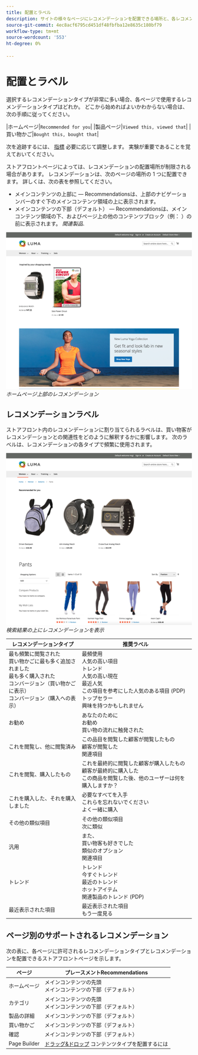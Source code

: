 ```yaml
---
title: 配置とラベル
description: サイトの様々なページにレコメンデーションを配置できる場所と、各レコメンデーションタイプで頻繁に使用されるラベルの提案について説明します。
source-git-commit: 4ec8acf6795cd451df48fbfba12e8635c180bf79
workflow-type: tm+mt
source-wordcount: '553'
ht-degree: 0%

---
```


# 配置とラベル

選択するレコメンデーションタイプが非常に多い場合、各ページで使用するレコメンデーションタイプはどれか。 どこから始めればよいかわからない場合は、次の手順に従ってください。

|ホームページ|`Recommended for you`| |製品ページ|`Viewed this, viewed that`| |買い物かご|`Bought this, bought that`|

次を追跡するには、 [指標](workspace.md) 必要に応じて調整します。 実験が重要であることを覚えておいてください。

ストアフロントページによっては、レコメンデーションの配置場所が制限される場合があります。 レコメンデーションは、次のページの場所の 1 つに配置できます。 詳しくは、次の表を参照してください。

- メインコンテンツの上部に — Recommendationsは、上部のナビゲーションバーのすぐ下のメインコンテンツ領域の上に表示されます。
- メインコンテンツの下部（デフォルト） — Recommendationsは、メインコンテンツ領域の下、およびページ上の他のコンテンツブロック（例： ）の前に表示されます。 _関連製品_.

![レコメンデーションの配置](assets/storefront-home-page-top.png)
_ホームページ上部のレコメンデーション_

## レコメンデーションラベル

ストアフロント内のレコメンデーションに割り当てられるラベルは、買い物客がレコメンデーションとの関連性をどのように解釈するかに影響します。 次のラベルは、レコメンデーションの各タイプで頻繁に使用されます。

![レコメンデーションの配置](assets/storefront-search-results-top.png)
_検索結果の上にレコメンデーションを表示_

| レコメンデーションタイプ | 推奨ラベル |
|---|---|
| 最も頻繁に閲覧された<br> 買い物かごに最も多く追加されました<br>最も多く購入された<br>コンバージョン（買い物かごに表示）<br>コンバージョン（購入への表示） | 最頻使用<br>人気の高い項目<br>トレンド<br>人気の高い現在<br>最近人気<br>この項目を参考にした人気のある項目 (PDP)<br>トップセラー<br>興味を持つかもしれません |
| お勧め | あなたのために<br>お勧め<br>買い物の流れに触発された |
| これを閲覧し、他に閲覧済み | この品目を閲覧した顧客が閲覧したもの<br>顧客が閲覧した<br>関連項目 |
| これを閲覧、購入したもの | これを最終的に閲覧した顧客が購入したもの<br>顧客が最終的に購入した<br>この商品を閲覧した後、他のユーザーは何を購入しますか？ |
| これを購入した、それを購入しました | 必要なすべてを入手<br>これらを忘れないでください<br>よく一緒に購入 |
| その他の類似項目 | その他の類似項目<br>次に類似 |
| 汎用 | また、<br>買い物客も好きでした<br>類似のオプション<br>関連項目 |
| トレンド | トレンド<br>今すぐトレンド<br>最近のトレンド<br>ホットアイテム<br>関連製品のトレンド (PDP) |
| 最近表示された項目 | 最近表示された項目<br>もう一度見る |

## ページ別のサポートされるレコメンデーション

次の表に、各ページに許可されるレコメンデーションタイプとレコメンデーションを配置できるストアフロントページを示します。

| ページ | プレースメントRecommendations |
|---|---|
| ホームページ | メインコンテンツの先頭<br>メインコンテンツの下部（デフォルト） | 最も頻繁に閲覧された<br>最も多く購入された<br>買い物かごに最も多く追加されました<br>お勧め<br>トレンド |
| カテゴリ | メインコンテンツの先頭<br>メインコンテンツの下部（デフォルト） | 最も頻繁に閲覧された<br>最も多く購入された<br>買い物かごに最も多く追加されました<br>お勧め<br>トレンド |
| 製品の詳細 | メインコンテンツの下部（デフォルト） | 最も頻繁に閲覧された<br>最も多く購入された<br>買い物かごに最も多く追加されました<br>これを閲覧し、それを閲覧した<br>これを見て、購入したもの<br>これを購入し、それを購入しました<br>その他の関連ヘルプ<br>トレンド<br>視覚的類似性 |
| 買い物かご | メインコンテンツの下部（デフォルト） | 最も頻繁に閲覧された<br>最も多く購入された<br>買い物かごに最も多く追加されました<br>これを閲覧し、それを閲覧した<br>これを見て、購入したもの<br>これを購入し、それを購入しました<br>その他の関連ヘルプ<br>トレンド |
| 確認 | メインコンテンツの下部（デフォルト） | 最も頻繁に閲覧された<br>最も多く購入された<br>買い物かごに最も多く追加されました<br>これを閲覧し、それを閲覧した<br>これを見て、購入したもの<br>これを購入し、それを購入しました<br>その他の関連ヘルプ<br>トレンド |
| Page Builder | [ドラッグ&amp;ドロップ](https://docs.magento.com/user-guide/cms/page-builder-add-recommendations.html#add-an-existing-recommendation-unit) コンテンツタイプを配置するには | 最も頻繁に閲覧された<br>最も多く購入された<br>買い物かごに最も多く追加されました<br>お勧め<br>トレンド |

